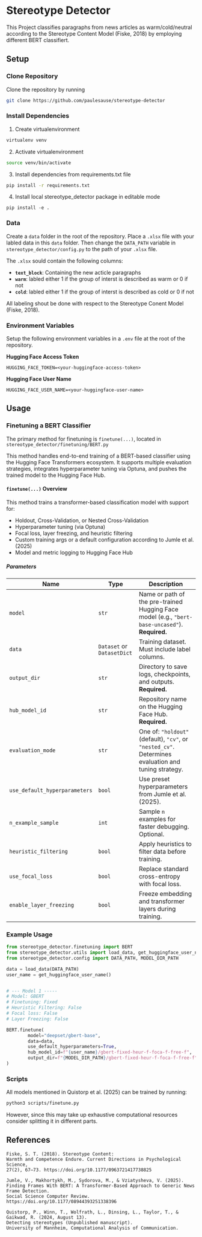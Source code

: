 # Stereotype Detector

This Project classifies paragraphs from news articles as warm/cold/neutral according to the Stereotype Content Model (Fiske, 2018) by employing different BERT classifiert.

## Setup
### Clone Repository

Clone the repository by running

```bash
git clone https://github.com/paulesause/stereotype-detector
```

### Install Dependencies

1. Create virtualenvironment

```bash
virtualenv venv
```

2. Activate virtualenvironment 

```bash
source venv/bin/activate
```

3. Install dependencies from requirements.txt file

```bash
pip install -r requirements.txt
```

4. Install local stereotype_detector package in editable mode

```
pip install -e .
```
### Data

Create a `data` folder in the root of the repository. Place a `.xlsx` file with your labled data in this `data` folder.
Then change the `DATA_PATH` variable in `stereotype_detector/config.py` to the path of your `.xlsx` file.

The `.xlsx` sould contain the following columns:

- **`text_block`**: Containing the new acticle paragraphs
- **`warm`**: labled either 1 if the group of interst is described as warm or 0 if not
- **`cold`**: labled either 1 if the group of interst is described as cold or 0 if not 

All labeling shout be done with respect to the Stereotype Conent Model (Fiske, 2018).

### Environment Variables

Setup the following environment variables in  a `.env` file at the root of the repository.


**Hugging Face Access Token**

```
HUGGING_FACE_TOKEN=<your-huggingface-access-token>
```

**Hugging Face User Name**

```
HUGGING_FACE_USER_NAME=<your-huggingface-user-name>
```

## Usage
### Finetuning a BERT Classifier

The primary method for finetuning is `finetune(...)`, located in `stereotype_detector/finetuning/BERT.py`

This method handles end-to-end training of a BERT-based classifier using the Hugging Face Transformers ecosystem. It supports multiple evaluation strategies, integrates hyperparameter tuning via Optuna, and pushes the trained model to the Hugging Face Hub.

#### `finetune(...)` Overview

This method trains a transformer-based classification model with support for:
- Holdout, Cross-Validation, or Nested Cross-Validation
- Hyperparameter tuning (via Optuna)
- Focal loss, layer freezing, and heuristic filtering
- Custom training args or a default configuration according to Jumle et al. (2025)
- Model and metric logging to Hugging Face Hub

##### Parameters

| Name                          | Type                       | Description                                                                                         |
| ----------------------------- | -------------------------- | --------------------------------------------------------------------------------------------------- |
| `model`                       | `str`                      | Name or path of the pre-trained Hugging Face model (e.g., `"bert-base-uncased"`). **Required.**     |
| `data`                        | `Dataset` or `DatasetDict` | Training dataset. Must include label columns.                                                       |
| `output_dir`                  | `str`                      | Directory to save logs, checkpoints, and outputs. **Required.**                                     |
| `hub_model_id`                | `str`                      | Repository name on the Hugging Face Hub. **Required.**                                              |
| `evaluation_mode`             | `str`                      | One of: `"holdout"` (default), `"cv"`, or `"nested_cv"`. Determines evaluation and tuning strategy. |
| `use_default_hyperparameters` | `bool`                     | Use preset hyperparameters from Jumle et al. (2025).                                                |
| `n_example_sample`            | `int`                      | Sample `n` examples for faster debugging. Optional.                                                 |
| `heuristic_filtering`         | `bool`                     | Apply heuristics to filter data before training.                                                    |
| `use_focal_loss`              | `bool`                     | Replace standard cross-entropy with focal loss.                                                     |
| `enable_layer_freezing`       | `bool`                     | Freeze embedding and transformer layers during training.                                            |


### Example Usage

```python
from stereotype_detector.finetuning import BERT
from stereotype_detector.utils import load_data, get_huggingface_user_name
from stereotype_detector.config import DATA_PATH, MODEL_DIR_PATH

data = load_data(DATA_PATH)
user_name = get_huggingface_user_name()


# --- Model 1 -----
# Model: GBERT
# Finetuning: Fixed
# Heuristic Filtering: False
# Focal loss: False
# Layer Freezing: False

BERT.finetune(
        model="deepset/gbert-base",
        data=data,
        use_default_hyperparameters=True,
        hub_model_id=f"{user_name}/gbert-fixed-heur-f-foca-f-free-f",
        output_dir=f"{MODEL_DIR_PATH}/gbert-fixed-heur-f-foca-f-free-f"
)
```

### Scripts

All models mentioned in Quistorp et al. (2025) can be trained by running:

```bash
python3 scripts/finetune.py
```
However, since this may take up exhaustive computational resources consider splitting it in different parts.

## References
   
    Fiske, S. T. (2018). Stereotype Content: 
    Warmth and Competence Endure. Current Directions in Psychological Science,  
    27(2), 67–73. https://doi.org/10.1177/0963721417738825

    Jumle, V., Makhortykh, M., Sydorova, M., & Vziatysheva, V. (2025).
    Finding Frames With BERT: A Transformer-Based Approach to Generic News Frame Detection.
    Social Science Computer Review. https://doi.org/10.1177/08944393251338396

    Quistorp, P., Winn, T., Wolfrath, L., Dinsing, L., Taylor, T., & Gaikwad, R. (2024, August 13). 
    Detecting stereotypes (Unpublished manuscript). 
    University of Mannheim, Computational Analysis of Communication.
